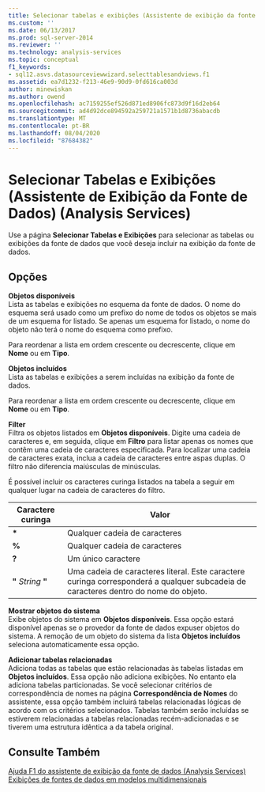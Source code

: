 ```yaml
---
title: Selecionar tabelas e exibições (Assistente de exibição da fonte de dados) (Analysis Services) | Microsoft Docs
ms.custom: ''
ms.date: 06/13/2017
ms.prod: sql-server-2014
ms.reviewer: ''
ms.technology: analysis-services
ms.topic: conceptual
f1_keywords:
- sql12.asvs.datasourceviewwizard.selecttablesandviews.f1
ms.assetid: ea7d1232-f213-46e9-90d9-0fd616ca003d
author: minewiskan
ms.author: owend
ms.openlocfilehash: ac7159255ef526d871ed8906fc873d9f16d2eb64
ms.sourcegitcommit: ad4d92dce894592a259721a1571b1d8736abacdb
ms.translationtype: MT
ms.contentlocale: pt-BR
ms.lasthandoff: 08/04/2020
ms.locfileid: "87684382"
---
```

# <a name="select-tables-and-views-data-source-view-wizard-analysis-services"></a>Selecionar Tabelas e Exibições (Assistente de Exibição da Fonte de Dados) (Analysis Services)
  Use a página **Selecionar Tabelas e Exibições** para selecionar as tabelas ou exibições da fonte de dados que você deseja incluir na exibição da fonte de dados.  
  
## <a name="options"></a>Opções  
 **Objetos disponíveis**  
 Lista as tabelas e exibições no esquema da fonte de dados. O nome do esquema será usado como um prefixo do nome de todos os objetos se mais de um esquema for listado. Se apenas um esquema for listado, o nome do objeto não terá o nome do esquema como prefixo.  
  
 Para reordenar a lista em ordem crescente ou decrescente, clique em **Nome** ou em **Tipo**.  
  
 **Objetos incluídos**  
 Lista as tabelas e exibições a serem incluídas na exibição da fonte de dados.  
  
 Para reordenar a lista em ordem crescente ou decrescente, clique em **Nome** ou em **Tipo**.  
  
 **Filter**  
 Filtra os objetos listados em **Objetos disponíveis**. Digite uma cadeia de caracteres e, em seguida, clique em **Filtro** para listar apenas os nomes que contêm uma cadeia de caracteres especificada. Para localizar uma cadeia de caracteres exata, inclua a cadeia de caracteres entre aspas duplas. O filtro não diferencia maiúsculas de minúsculas.  
  
 É possível incluir os caracteres curinga listados na tabela a seguir em qualquer lugar na cadeia de caracteres do filtro.  
  
|Caractere curinga|Valor|  
|------------------------|-----------|  
|**\***|Qualquer cadeia de caracteres|  
|**%**|Qualquer cadeia de caracteres|  
|**?**|Um único caractere|  
|**"** *String* **"**|Uma cadeia de caracteres literal. Este caractere curinga corresponderá a qualquer subcadeia de caracteres dentro do nome do objeto.|  
  
 **Mostrar objetos do sistema**  
 Exibe objetos do sistema em **Objetos disponíveis**. Essa opção estará disponível apenas se o provedor da fonte de dados expuser objetos do sistema. A remoção de um objeto do sistema da lista **Objetos incluídos** seleciona automaticamente essa opção.  
  
 **Adicionar tabelas relacionadas**  
 Adiciona todas as tabelas que estão relacionadas às tabelas listadas em **Objetos incluídos**. Essa opção não adiciona exibições. No entanto ela adiciona tabelas particionadas. Se você selecionar critérios de correspondência de nomes na página **Correspondência de Nomes** do assistente, essa opção também incluirá tabelas relacionadas lógicas de acordo com os critérios selecionados. Tabelas também serão incluídas se estiverem relacionadas a tabelas relacionadas recém-adicionadas e se tiverem uma estrutura idêntica a da tabela original.  
  
## <a name="see-also"></a>Consulte Também  
 [Ajuda F1 do assistente de exibição da fonte de dados &#40;Analysis Services&#41;](data-source-view-wizard-f1-help-analysis-services.md)   
 [Exibições de fontes de dados em modelos multidimensionais](multidimensional-models/data-source-views-in-multidimensional-models.md)  
  
  
